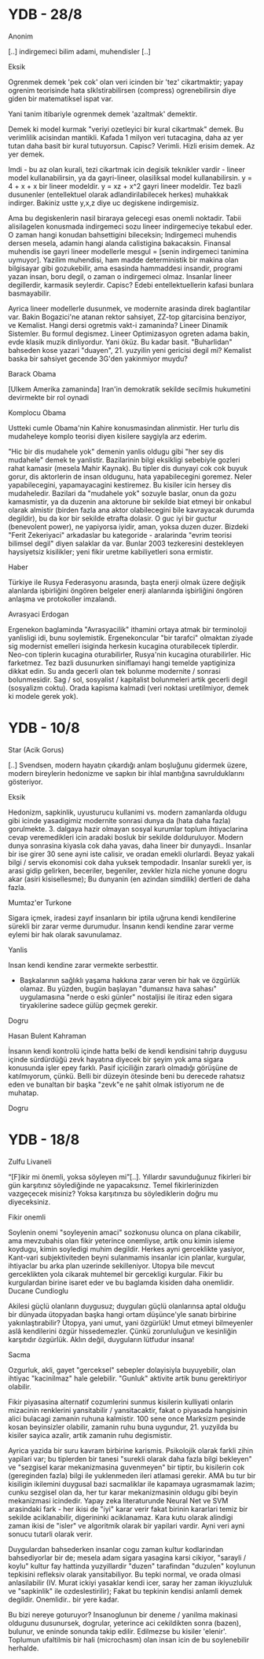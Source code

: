 # YDB - 28/8

Anonim

[..] indirgemeci bilim adami, muhendisler [..]

Eksik

Ogrenmek demek 'pek cok' olan veri icinden bir 'tez' cikartmaktir; yapay ogrenim teorisinde hata sIkIstirabilirsen (compress) ogrenebilirsin diye giden bir matematiksel ispat var.

Yani tanim itibariyle ogrenmek demek 'azaltmak' demektir.

Demek ki model kurmak "veriyi ozetleyici bir kural cikartmak" demek. Bu verimlilik acisindan mantikli. Kafada 1 milyon veri tutacagina, daha az yer tutan daha basit bir kural tutuyorsun. Capisc? Verimli. Hizli erisim demek. Az yer demek.

Imdi - bu az olan kurali, tezi cikartmak icin degisik teknikler vardir - lineer model kullanabilirsin, ya da gayri-lineer, olasiliksal model kullanabilirsin. y = 4 + x + x bir lineer modeldir. y = xz + x^2 gayri lineer modeldir. Tez bazli dusunenler (entellektuel olarak adlandirilabilecek herkes) muhakkak indirger. Bakiniz ustte y,x,z diye uc degiskene indirgemisiz.

Ama bu degiskenlerin nasil biraraya gelecegi esas onemli noktadir. Tabii alisilagelen konusmada indirgemeci sozu lineer indirgemeciye tekabul eder. O zaman hangi konudan bahsettigini bileceksin; Indirgemeci muhendis dersen mesela, adamin hangi alanda calistigina bakacaksin. Finansal muhendis ise gayri lineer modellerle mesgul = [senin indirgemeci tanimina uymuyor]. Yazilim muhendisi, ham madde deterministik bir makina olan bilgisayar gibi gozukebilir, ama esasinda hammaddesi insandir, programi yazan insan, boru degil, o zaman o indirgemeci olmaz. Insanlar lineer degillerdir, karmasik seylerdir. Capisc? Edebi entellektuellerin kafasi bunlara basmayabilir.

Ayrica lineer modellerle dusunmek, ve modernite arasinda direk baglantilar var. Bakin Bogazici'ne atanan rektor sahsiyet, ZZ-top gitarcisina benziyor, ve Kemalist. Hangi dersi ogretmis vakt-i zamaninda? Lineer Dinamik Sistemler. Bu formul degismez. Lineer Optimizasyon ogreten adama bakin, evde klasik muzik dinliyordur. Yani öküz. Bu kadar basit. "Buharlidan" bahseden kose yazari "duayen", 21. yuzyilin yeni gericisi degil mi? Kemalist baska bir sahsiyet gecende 3G'den yakinmiyor muydu?

Barack Obama

[Ulkem Amerika zamaninda] Iran'in demokratik sekilde secilmis hukumetini devirmekte bir rol oynadi

Komplocu Obama

Ustteki cumle Obama'nin Kahire konusmasindan alinmistir. Her turlu dis mudaheleye komplo teorisi diyen kisilere saygiyla arz ederim.

"Hic bir dis mudahele yok" demenin yanlis oldugu gibi "her sey dis mudahele" demek te yanlistir. Bazilarinin bilgi eksikligi sebebiyle gozleri rahat kamasir (mesela Mahir Kaynak). Bu tipler dis dunyayi cok cok buyuk gorur, dis aktorlerin de insan oldugunu, hata yapabilecegini goremez. Neler yapabilecegini, yapamayacagini kestiremez. Bu kisiler icin hersey dis mudaheledir. Bazilari da "mudahele yok" sozuyle baslar, onun da gozu kamasmistir, ya da duzenin ana aktorune bir sekilde biat etmeyi bir onkabul olarak almistir (birden fazla ana aktor olabilecegini bile kavrayacak durumda degildir), bu da kor bir sekilde etrafta dolasir. O guc iyi bir guctur (benevolent power), ne yapiyorsa iyidir, aman, yoksa duzen duzer. Bizdeki "Ferit Zekeriyaci" arkadaslar bu kategoride - aralarinda "evrim teorisi bilimsel degil" diyen salaklar da var. Bunlar 2003 tezkeresini destekleyen haysiyetsiz kisilikler; yeni fikir uretme kabiliyetleri sona ermistir.

Haber

Türkiye ile Rusya Federasyonu arasında, başta enerji olmak üzere değişik alanlarda işbirliğini öngören belgeler enerji alanlarında işbirliğini öngören anlaşma ve protokoller imzalandı.

Avrasyaci Erdogan

Ergenekon baglaminda "Avrasyacilik" ithamini ortaya atmak bir terminoloji yanlisligi idi, bunu soylemistik. Ergenekoncular "bir tarafci" olmaktan ziyade sig modernist emelleri isiginda herkesin kucagina oturabilecek tiplerdir. Neo-con tiplerin kucagina oturabilirler, Rusya'nin kucagina oturabilirler. Hic farketmez. Tez bazli dusunurken siniflamayi hangi temelde yaptiginiza dikkat edin. Su anda gecerli olan tek bolunme modernite / sonrasi bolunmesidir. Sag / sol, sosyalist / kapitalist bolunmeleri artik gecerli degil (sosyalizm coktu). Orada kapisma kalmadi (veri noktasi uretilmiyor, demek ki modele gerek yok).
# YDB - 10/8

Star (Acik Gorus)

[..] Svendsen, modern hayatın çıkardığı anlam boşluğunu gidermek üzere, modern bireylerin hedonizme ve sapkın bir ihlal mantığına savrulduklarını gösteriyor.

Eksik

Hedonizm, sapkinlik, uyusturucu kullanimi vs. modern zamanlarda oldugu gibi icinde yasadigimiz modernite sonrasi dunya da (hata daha fazla) gorulmekte. 3. dalgaya hazir olmayan sosyal kurumlar toplum ihtiyaclarina cevap veremedikleri icin aradaki bosluk bir sekilde dolduruluyor. Modern dunya sonrasina kiyasla cok daha yavas, daha lineer bir dunyaydi.. Insanlar bir ise girer 30 sene ayni iste calisir, ve oradan emekli olurlardi. Beyaz yakali bilgi / servis ekonomisi cok daha yuksek tempodadir. Insanlar surekli yer, is arasi gidip gelirken, beceriler, begeniler, zevkler hizla niche yonune dogru akar (asiri kisisellesme); Bu dunyanin (en azindan simdilik) dertleri de daha fazla.

Mumtaz'er Turkone

Sigara içmek, iradesi zayıf insanların bir iptila uğruna kendi kendilerine sürekli bir zarar verme durumudur. İnsanın kendi kendine zarar verme eylemi bir hak olarak savunulamaz.

Yanlis

Insan kendi kendine zarar vermekte serbesttir.

* Başkalarının sağlıklı yaşama hakkına zarar veren bir hak ve özgürlük olamaz. Bu yüzden, bugün başlayan "dumansız hava sahası" uygulamasına "nerde o eski günler" nostaljisi ile itiraz eden sigara tiryakilerine sadece gülüp geçmek gerekir.

Dogru

Hasan Bulent Kahraman

İnsanın kendi kontrolü içinde hatta belki de kendi kendisini tahrip duygusu içinde sürdürdüğü zevk hayatına diyecek bir şeyim yok ama sigara konusunda işler epey farklı. Pasif içiciliğin zararlı olmadığı görüşüne de katılmıyorum, çünkü. Belli bir düzeyin ötesinde beni bu derecede rahatsız eden ve bunaltan bir başka "zevk"e ne şahit olmak istiyorum ne de muhatap.

Dogru
# YDB - 18/8

Zulfu Livaneli

“[F]ikir mi önemli, yoksa söyleyen mi”[..]. Yıllardır savunduğunuz fikirleri bir gün karşıtınız söylediğinde ne yapacaksınız. Temel fikirlerinizden vazgeçecek misiniz? Yoksa karşıtınıza bu söylediklerin doğru mu diyeceksiniz.

Fikir onemli

Soylenin onemi "soyleyenin amaci" sozkonusu olunca on plana cikabilir, ama mevzubahis olan fikir yeterince onemliyse, artik onu kimin isleme koydugu, kimin soyledigi muhim degildir. Herkes ayni gerceklikte yasiyor, Kant-vari subjektiviteden beyni sulanmamis insanlar icin planlar, kurgular, ihtiyaclar bu arka plan uzerinde sekilleniyor. Utopya bile mevcut gerceklikten yola cikarak muhtemel bir gercekligi kurgular. Fikir bu kurgulardan birine isaret eder ve bu baglamda kisiden daha onemlidir.
Ducane Cundioglu

Akilesi güçlü olanların duygusuz; duyguları güçlü olanlarınsa aptal olduğu bir dünyada ütopyadan başka hangi ortam düşünce'yle sanatı birbirine yakınlaştırabilir? Ütopya, yani umut, yani özgürlük! Umut etmeyi bilmeyenler aslâ kendilerini özgür hissedemezler. Çünkü zorunluluğun ve kesinliğin karşıtıdır özgürlük. Aklın değil, duyguların lütfudur insana!

Sacma

Ozgurluk, akli, gayet "gerceksel" sebepler dolayisiyla buyuyebilir, olan ihtiyac "kacinilmaz" hale gelebilir. "Gunluk" aktivite artik bunu gerektiriyor olabilir.

Fikir piyasasina alternatif cozumlerini sunmus kisilerin kulliyati onlarin mizacinin renklerini yansitabilir / yansitacaktir, fakat o piyasada hangisinin alici bulacagi zamanin ruhuna kalmistir. 100 sene once Marksizm pesinde kosan beyinsizler olabilir, zamanin ruhu buna uygundur, 21. yuzyilda bu kisiler sayica azalir, artik zamanin ruhu degismistir.

Ayrica yazida bir suru kavram birbirine karismis. Psikolojik olarak farkli zihin yapilari var; bu tiplerden bir tanesi "surekli olarak daha fazla bilgi bekleyen" ve "sezgisel karar mekanizmasina guvenmeyen" bir tiptir, bu kisilerin cok (gereginden fazla) bilgi ile yuklenmeden ileri atlamasi gerekir. AMA bu tur bir kisiligin ikilemini duygusal bazi sacmaliklar ile kapamaya ugrasmamak lazim; cunku sezgisel olan da, her tur karar mekanizmasinin oldugu gibi beyin mekanizmasi icindedir. Yapay zeka literaturunde Neural Net ve SVM arasindaki fark - her ikisi de "iyi" karar verir fakat birinin kararlari temiz bir sekilde aciklanabilir, digerininki aciklanamaz. Kara kutu olarak alindigi zaman ikisi de "isler" ve algoritmik olarak bir yapilari vardir. Ayni veri ayni sonucu tutarli olarak verir.

Duygulardan bahsederken insanlar cogu zaman kultur kodlarindan bahsediyorlar bir de; mesela adam sigara yasagina karsi cikiyor, "sarayli / koylu" kultur fay hattinda yuzyillardir "duzen" tarafindan "duzulen" koylunun tepkisini refleksiv olarak yansitabiliyor. Bu tepki normal, ve orada olmasi anlasilabilir (IV. Murat ickiyi yasaklar kendi icer, saray her zaman ikiyuzluluk ve "sapkinlik" ile ozdeslestirilir); Fakat bu tepkinin kendisi anlamli demek degildir. Onemlidir.. bir yere kadar.

Bu bizi nereye goturuyor? Insanoglunun bir deneme / yanilma makinasi oldugunu dusunursek, dogrular, yeterince aci cekildikten sonra (bazen), bulunur, ve eninde sonunda takip edilir. Edilmezse bu kisiler 'elenir'. Toplumun ufaltilmis bir hali (microchasm) olan insan icin de bu soylenebilir herhalde.
